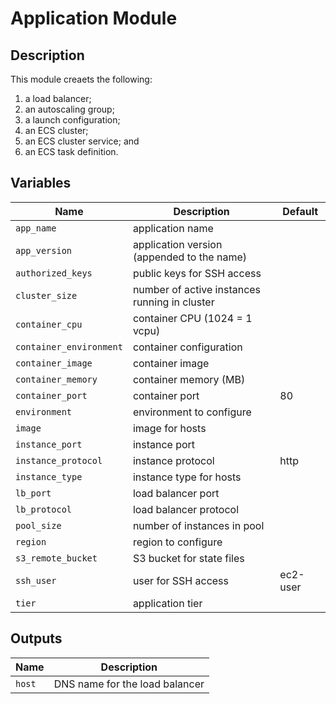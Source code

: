 # Application Module

## Description

This module creaets the following:
1. a load balancer;
2. an autoscaling group;
3. a launch configuration;
4. an ECS cluster;
5. an ECS cluster service; and
6. an ECS task definition.

## Variables

Name | Description | Default
---- | ----------- | -------
`app_name` | application name | |
`app_version` | application version (appended to the name) | |
`authorized_keys` | public keys for SSH access | |
`cluster_size` | number of active instances running in cluster | |
`container_cpu` | container CPU (1024 = 1 vcpu) | |
`container_environment` | container configuration | |
`container_image` | container image | |
`container_memory` | container memory (MB) | |
`container_port` | container port | 80
`environment` | environment to configure | |
`image` | image for hosts | |
`instance_port` | instance port | |
`instance_protocol` | instance protocol | http
`instance_type` | instance type for hosts | |
`lb_port` | load balancer port | |
`lb_protocol` | load balancer protocol | |
`pool_size` | number of instances in pool | |
`region` | region to configure | |
`s3_remote_bucket` | S3 bucket for state files | |
`ssh_user` | user for SSH access | ec2-user
`tier` | application tier | |

## Outputs

Name | Description
---- | -----------
`host` | DNS name for the load balancer